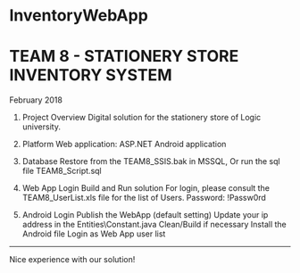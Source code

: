 # InventoryWebApp
# TEAM 8 - STATIONERY STORE INVENTORY SYSTEM 
February 2018

1. Project Overview
Digital solution for the stationery store of Logic university.

2. Platform
Web application: ASP.NET
Android application

3. Database
Restore from the TEAM8_SSIS.bak in MSSQL,
Or run the sql file TEAM8_Script.sql

4. Web App Login
Build and Run solution
For login, please consult the TEAM8_UserList.xls file for the list of Users.
Password: !Passw0rd

5. Android Login
Publish the WebApp (default setting)
Update your ip address in the Entities\Constant.java
Clean/Build if necessary
Install the Android file
Login as Web App user list

---------------------------
Nice experience with our solution!
